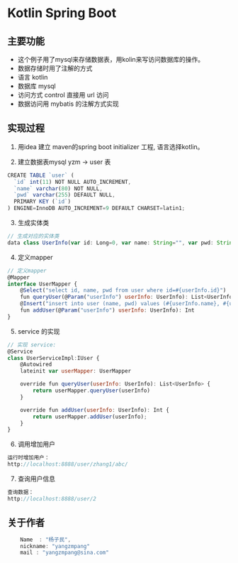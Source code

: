 # Kotlin Spring Boot

## 主要功能

* 这个例子用了mysql来存储数据表，用kolin来写访问数据库的操作。
* 数据存储时用了注解的方式
* 语言 kotlin
* 数据库 mysql
* 访问方式 control 直接用 url 访问
* 数据访问用 mybatis 的注解方式实现

## 实现过程

1. 用idea 建立 maven的spring boot initializer 工程, 语言选择kotlin。

2. 建立数据表mysql   yzm -> user  表
```javascript
CREATE TABLE `user` (
  `id` int(11) NOT NULL AUTO_INCREMENT,
  `name` varchar(80) NOT NULL,
  `pwd` varchar(255) DEFAULT NULL,
  PRIMARY KEY (`id`)
) ENGINE=InnoDB AUTO_INCREMENT=9 DEFAULT CHARSET=latin1;
```
3. 生成实体类
```javascript
// 生成对应的实体类
data class UserInfo(var id: Long=0, var name: String="", var pwd: String="")
```
4. 定义mapper
```javascript
// 定义mapper
@Mapper
interface UserMapper {
    @Select("select id, name, pwd from user where id=#{userInfo.id}")
    fun queryUser(@Param("userInfo") userInfo: UserInfo): List<UserInfo>
    @Insert("insert into user (name, pwd) values (#{userInfo.name}, #{userInfo.pwd})")
    fun addUser(@Param("userInfo") userInfo: UserInfo): Int
}
```
5. service 的实现
```javascript
// 实现 service:
@Service
class UserServiceImpl:IUser {
    @Autowired
    lateinit var userMapper: UserMapper

    override fun queryUser(userInfo: UserInfo): List<UserInfo> {
        return userMapper.queryUser(userInfo)
    }

    override fun addUser(userInfo: UserInfo): Int {
        return userMapper.addUser(userInfo);
    }
}
```
6. 调用增加用户
```javascript
运行时增加用户： 
http://localhost:8888/user/zhang1/abc/
```
7. 查询用户信息
```javascript
查询数据：
http://localhost:8888/user/2
```

## 关于作者

```javascript
    Name  : "杨子民",
    nickname: "yangzmpang"
    mail : "yangzmpang@sina.com"
```
